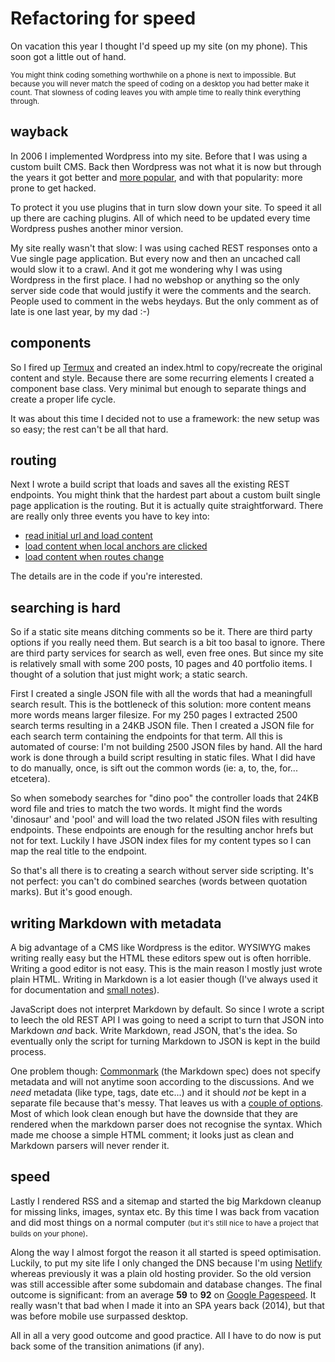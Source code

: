 <!--
  slug: refactoring-for-speed
  date: 2019-09-26
  modified: 2019-09-27
  type: post
  header: mathew-schwartz-sb7RUrRMaC4-unsplash.jpg
  headerColofon: photo by [Mathew Schwartz](https://unsplash.com/@cadop)
  headerClassName: no-blur darken
  category: JavaScript
  tag: framework, SPA, speed, build, static
-->

# Refactoring for speed

On vacation this year I thought I'd speed up my site (on my phone). This soon got a little out of hand.

<small>You might think coding something worthwhile on a phone is next to impossible. But because you will never match the speed of coding on a desktop you had better make it count. That slowness of coding leaves you with ample time to really think everything through.</small>

## wayback

In 2006 I implemented Wordpress into my site. Before that I was using a custom built CMS.
Back then Wordpress was not what it is now but through the years it got better and [more popular](https://trends.google.com/trends/explore/TIMESERIES/1569346200?hl=en-AU&tz=-120&date=all&q=wordpress,joomla,drupal,wix,typo3&sni=3), and with that popularity: more prone to get hacked.

To protect it you use plugins that in turn slow down your site. To speed it all up there are caching plugins. All of which need to be updated every time Wordpress pushes another minor version.

My site really wasn't that slow: I was using cached REST responses onto a Vue single page application. But every now and then an uncached call would slow it to a crawl. And it got me wondering why I was using Wordpress in the first place. I had no webshop or anything so the only server side code that would justify it were the comments and the search.
People used to comment in the webs heydays. But the only comment as of late is one last year, by my dad :-)

## components

So I fired up [Termux](https://termux.com/) and created an index.html to copy/recreate the original content and style. Because there are some recurring elements I created a component base class. Very minimal but enough to separate things and create a proper life cycle.

It was about this time I decided not to use a framework: the new setup was so easy; the rest can't be all that hard.

## routing

Next I wrote a build script that loads and saves all the existing REST endpoints.
You might think that the hardest part about a custom built single page application is the routing. But it is actually quite straightforward. There are really only three events you have to key into:

- [read initial url and load content](https://github.com/Sjeiti/ronvalstarnl/blob/586fad2bba84da0382839c856ded20df7e4ba4e4/src/js/views/index.js#L9)
- [load content when local anchors are clicked](https://github.com/Sjeiti/ronvalstarnl/blob/586fad2bba84da0382839c856ded20df7e4ba4e4/src/js/router.js#L27)
- [load content when routes change](https://github.com/Sjeiti/ronvalstarnl/blob/586fad2bba84da0382839c856ded20df7e4ba4e4/src/js/router.js#L20)

The details are in the code if you're interested.

## searching is hard

So if a static site means ditching comments so be it. There are third party options if you really need them.
But search is a bit too basal to ignore. There are third party services for search as well, even free ones. But since my site is relatively small with some 200 posts, 10 pages and 40 portfolio items. I thought of a solution that just might work; a static search.

First I created a single JSON file with all the words that had a meaningfull search result. This is the bottleneck of this solution: more content means more words means larger filesize. For my 250 pages I extracted 2500 search terms resulting in a 24KB JSON file. Then I created a JSON file for each search term containing the endpoints for that term.
All this is automated of course: I'm not building 2500 JSON files by hand. All the hard work is done through a build script resulting in static files.
What I did have to do manually, once, is sift out the common words (ie: a, to, the, for... etcetera).

So when somebody searches for "dino poo" the controller loads that 24KB word file and tries to match the two words. It might find the words 'dinosaur' and 'pool' and will load the two related JSON files with resulting endpoints. These endpoints are enough for the resulting anchor hrefs but not for text. Luckily I have JSON index files for my content types so I can map the real title to the endpoint.

So that's all there is to creating a search without server side scripting. It's not perfect: you can't do combined searches (words between quotation marks). But it's good enough.

## writing Markdown with metadata

A big advantage of a CMS like Wordpress is the editor. WYSIWYG makes writing really easy but the HTML these editors spew out is often horrible. Writing a good editor is not easy.
This is the main reason I mostly just wrote plain HTML. Writing in Markdown is a lot easier though (I've always used it for documentation and [small notes](https://stackedit.io/)).

JavaScript does not interpret Markdown by default. So since I wrote a script to leech the old REST API I was going to need a script to turn that JSON into Markdown _and_ back. Write Markdown, read JSON, that's the idea. So eventually only the script for turning Markdown to JSON is kept in the build process.

One problem though: [Commonmark](https://commonmark.org) (the Markdown spec) does not specify metadata and will not anytime soon according to the discussions.
And we _need_ metadata (like type, tags, date etc...) and it should _not_ be kept in a separate file because that's messy. That leaves us with a [couple of options](https://stackoverflow.com/questions/44215896/markdown-metadata-format). Most of which look clean enough but have the downside that they are rendered when the markdown parser does not recognise the syntax. Which made me choose a simple HTML comment; it looks just as clean and Markdown parsers will never render it.

## speed

Lastly I rendered RSS and a sitemap and started the big Markdown cleanup for missing links, images, syntax etc. By this time I was back from vacation and did most things on a normal computer <small>(but it's still nice to have a project that builds on your phone)</small>.

Along the way I almost forgot the reason it all started is speed optimisation. Luckily, to put my site life I only changed the DNS because I'm using [Netlify](https://www.netlify.com/) whereas previously it was a plain old hosting provider. So the old version was still accessible after some subdomain and database changes.
The final outcome is significant: from an average **59** to **92** on [Google Pagespeed](https://developers.google.com/speed/pagespeed/insights/). It really wasn't that bad when I made it into an SPA years back (2014), but that was before mobile use surpassed desktop.

All in all a very good outcome and good practice. All I have to do now is put back some of the transition animations (if any).
